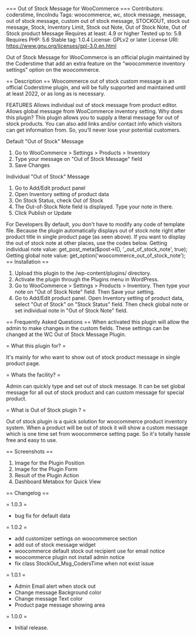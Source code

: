 === Out of Stock Message for WooCommerce ===
Contributors: coderstime, lincolndu
Tags: woocommerce, wc, stock message, message, out of stock message, custom out of stock message, STOCKOUT, stock out message, Stock, Inventory Limit, Stock out Note, Out of Stock Note, Out of Stock product Message
Requires at least: 4.9 or higher
Tested up to: 5.8
Requires PHP: 5.6
Stable tag: 1.0.4
License: GPLv2 or later
License URI: https://www.gnu.org/licenses/gpl-3.0.en.html

Out of Stock Message for WooCommerce is an official plugin maintained by the Coderstime that add an extra feature on the “woocommerce inventory settings” option on the woocommerce.

== Description ==
Woocommerce out of stock custom message is an official Coderstime plugin, and will be fully supported and maintained until at least 2022, or as long as is necessary.

FEATURES
Allows individual out of stock message from product editor.
Allows global message from WooCommerce inventory setting.
Why does this plugin?
This plugin allows you to supply a literal message for out of stock products. You can also add links and/or contact info which visitors can get information from. So, you’ll never lose your potential customers.

Default \"Out of Stock\" Message
1. Go to WooCommerce > Settings > Products > Inventory
2. Type your message on \"Out of Stock Message\" field
3. Save Changes

Individual \"Out of Stock\" Message
1. Go to Add/Edit product panel
2. Open Inventory setting of product data
3. On Stock Status, check Out of Stock
4. The Out-of-Stock Note field is displayed. Type your note in there.
5. Click Publish or Update


For Developers
By default, you don\'t have to modify any code of template file. Because the plugin automatically displays out of stock note right after product title in single product page (as seen above).
If you want to display the out of stock note at other places, use the codes below.
Getting individual note value: get_post_meta($post->ID, \'_out_of_stock_note\', true);
Getting global note value: get_option(\'woocommerce_out_of_stock_note\');
== Installation ==
1. Upload this plugin to the /wp-content/plugins/ directory.
2. Activate the plugin through the Plugins menu in WordPress.
3. Go to WooCommerce > Settings > Products > Inventory. Then type your note on \"Out of Stock Note\" field. Then Save your setting.
4. Go to Add/Edit product panel. Open Inventory setting of product data, select \"Out of Stock\" on \"Stock Status\" field. Then check global note or set individual note in \"Out of Stock Note\" field.


== Frequently Asked Questions ==
When activated this plugin will allow the admin to make changes in the custom fields. These settings can be changed at the WC Out of Stock Message Plugin.

= What this plugin for? =

It's mainly for who want to show out of stock product message in single product page.

= Whats the facility? =

Admin can quickly type and set out of stock message. It can be set global message for all out of stock product and can custom message for special product.

= What is Out of Stock plugin ? =

Out of stock plugin is a quick solution for woocommerce product inventory system. When a product will be out of stock it will show a custom message which is one time set from woocommerce setting page. So it's totally hassle free and easy to use. 



== Screenshots ==
1. Image for the Plugin Position
2. Image for the Plugin Form
3. Result of the Plugin Action
4. Dashboard Metabox for Quick View

== Changelog ==

= 1.0.3 =
* bug fix for default data

= 1.0.2 =
* add customizer settings on woocommerce section
* add out of stock message widget 
* woocommerce default stock out recipient use for email notice 
* woocommerce plugin not install admin notice 
* fix class StockOut_Msg_CodersTime when not exist issue
 
= 1.0.1 =
* Admin Email alert when stock out
* Change message Background color
* Change message Text color
* Product page message showing area 


= 1.0.0 =
* Initial release.

